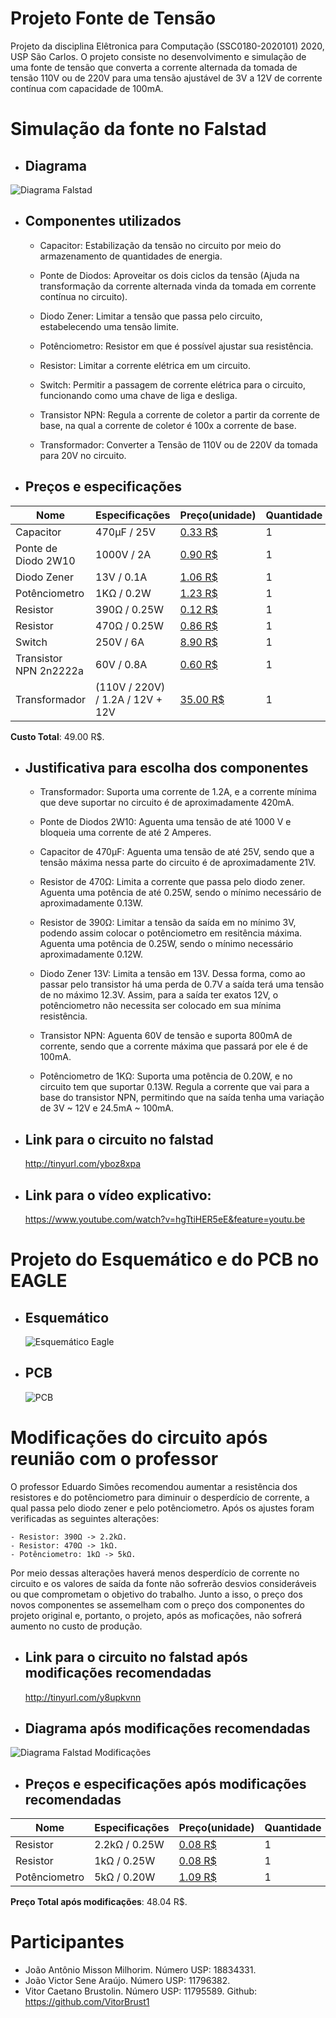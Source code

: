 # Projeto Fonte de Tensão
  Projeto da disciplina Elêtronica para Computação (SSC0180-2020101) 2020, USP São Carlos.
O projeto consiste no desenvolvimento e simulação de uma fonte de tensão que converta a corrente alternada da tomada de tensão 110V ou de 220V  para uma tensão ajustável de 3V a 12V de corrente contínua com capacidade de 100mA.

# Simulação da fonte no Falstad

- ## Diagrama

![Diagrama Falstad](https://user-images.githubusercontent.com/50035537/85894871-ee270480-b7cb-11ea-880a-54c6f959e943.png)


 - ## Componentes utilizados
 
 	- Capacitor: Estabilização da tensão no circuito por meio do armazenamento de quantidades de energia.
	
	- Ponte de Diodos: Aproveitar os dois ciclos da tensão (Ajuda na transformação da corrente alternada vinda da tomada em corrente contínua no circuito).
	
	- Diodo Zener: Limitar a tensão que passa pelo circuito, estabelecendo uma tensão limite.
	
	- Potênciometro: Resistor em que é possível ajustar sua resistência.
	
	- Resistor: Limitar a corrente elétrica em um circuito.
	
	- Switch: Permitir a passagem de corrente elétrica para o circuito, funcionando como uma chave de liga e desliga.
	
	- Transistor NPN: Regula a corrente de coletor a partir da corrente de base, na qual a corrente de coletor é 100x a corrente de base.
	
	- Transformador: Converter a Tensão de 110V ou de 220V da tomada para 20V no circuito.
	
 - ## Preços e especificações
 
| Nome | Especificações | Preço(unidade) | Quantidade |
|--|--|--|--|
| Capacitor | 470µF / 25V | [0.33 R$](https://www.baudaeletronica.com.br/capacitor-eletrolitico-470uf-25v.html) | 1 |
| Ponte de Diodo 2W10 | 1000V / 2A | [0.90 R$](https://produto.mercadolivre.com.br/MLB-1425220046-20pcs-diodo-2w10-2a-1000v-ponte-retificadora-queima-de-estoq-_JM?quantity=1#position=2&type=item&tracking_id=7da9028e-051c-4f32-9131-fbebcf4951f3) | 1 |
| Diodo Zener | 13V / 0.1A | [1.06 R$](https://produto.mercadolivre.com.br/MLB-911630639-10-pcs-diodo-zener-13v-1w-1n4743frete-brasil-r1200-_JM?quantity=1#position=1&type=item&tracking_id=04c09c17-2e4c-4791-8f42-f5dba14f20db) | 1 |
| Potênciometro | 1KΩ / 0.2W | [1.23 R$](https://www.baudaeletronica.com.br/potenciometro-linear-rotativo-de-1k-1000.html) | 1 |
| Resistor | 390Ω / 0.25W | [0.12 R$](https://produto.mercadolivre.com.br/MLB-873476711-resistor-390-ohms-14w-5-kit-100-pcs-_JM?quantity=1#position=21&type=item&tracking_id=bb601283-825f-405d-88d3-7b98e6115a90) | 1 |
| Resistor | 470Ω / 0.25W | [0.86 R$](https://produto.mercadolivre.com.br/MLB-868726201-kit-10-x-resistor-470-ohm-5-14w-025w-leds-5mm-arduino-pic-_JM?quantity=1#position=3&type=item&tracking_id=47bb88f9-93a7-404e-95fa-2983eb8989df) | 1 |
| Switch | 250V / 6A | [8.90 R$](https://produto.mercadolivre.com.br/MLB-1273705844-chave-gangorra-redonda-on-off-spst-_JM?quantity=1#position=17&type=item&tracking_id=b7cc1b9b-29d5-4e13-a0b3-b4ef4f160cbb) | 1 |
| Transistor NPN 2n2222a| 60V / 0.8A | [0.60 R$](https://produto.mercadolivre.com.br/MLB-1222136291-20-pecas-transistor-npn-2n2222a-_JM?quantity=1#position=1&type=item&tracking_id=a8cdd5b8-c51f-44e9-a07f-8d04e5635adc) | 1 |	
| Transformador | (110V / 220V) / 1.2A / 12V + 12V | [35.00 R$](https://produto.mercadolivre.com.br/MLB-791922427-transformador-1212-12a-trafo-1200ma-12v-12v-ac-12a-trafo-_JM?quantity=1) | 1 |

**Custo Total**: 49.00 R$.

 - ## Justificativa para escolha dos componentes

	- Transformador: Suporta uma corrente de 1.2A, e a corrente mínima que deve suportar no circuito é de aproximadamente 420mA.
	
	- Ponte de Diodos 2W10: Aguenta uma tensão de até 1000 V e bloqueia uma corrente de até 2 Amperes.
	
	- Capacitor de 470µF: Aguenta uma tensão de até 25V, sendo que a tensão máxima nessa parte do circuito é de aproximadamente 21V.
	
	- Resistor de 470Ω: Limita a corrente que passa pelo diodo zener. Aguenta uma potência de até 0.25W, sendo o mínimo necessário de aproximadamente 0.13W.
	
	- Resistor de 390Ω: Limitar a tensão da saída em no mínimo 3V, podendo assim colocar o potênciometro em resitência máxima. Aguenta uma potência de 0.25W, sendo o mínimo necessário aproximadamente 0.12W.
	
	- Diodo Zener 13V: Limita a tensão em 13V. Dessa forma, como ao passar pelo transistor há uma perda de 0.7V a saída terá uma tensão de no máximo 12.3V. Assim, para a saída ter exatos 12V, o potênciometro não necessita ser colocado em sua mínima resistência.
	
	- Transistor NPN: Aguenta 60V de tensão e suporta 800mA de corrente, sendo que a corrente máxima que passará por ele é de 100mA.
	
	- Potênciometro de 1KΩ: Suporta uma potência de 0.20W, e no circuito tem que suportar 0.13W. Regula a corrente que vai para a base do transistor NPN, permitindo que na saída tenha uma variação de 3V ~ 12V e 24.5mA ~ 100mA.
  
- ## Link para o circuito no falstad
  http://tinyurl.com/yboz8xpa
- ## Link para o vídeo explicativo:
  https://www.youtube.com/watch?v=hgTtiHER5eE&feature=youtu.be
# Projeto do Esquemático e do PCB no EAGLE

- ## Esquemático
  ![Esquemático Eagle](https://user-images.githubusercontent.com/50035537/85894919-039c2e80-b7cc-11ea-94b1-561e1887bce7.jpeg)


- ## PCB
  ![PCB](https://user-images.githubusercontent.com/50035537/85894935-0b5bd300-b7cc-11ea-9720-afdfa974d3c0.jpeg)
  
# Modificações do circuito após reunião com o professor
  O professor Eduardo Simões recomendou aumentar a resistência dos resistores e do potênciometro para diminuir o desperdício de corrente, a qual passa pelo diodo zener e pelo potênciometro. Após os ajustes foram verificadas as seguintes alterações:
  
  	- Resistor: 390Ω -> 2.2kΩ.
	- Resistor: 470Ω -> 1kΩ.
	- Potênciometro: 1kΩ -> 5kΩ.
	
 Por meio dessas alterações haverá menos desperdício de corrente no circuito e os valores de saída da fonte não sofrerão desvios consideráveis ou que comprometam o objetivo do trabalho. Junto a isso, o preço dos novos componentes se assemelham com o preço dos componentes do projeto original e, portanto, o projeto, após as moficações, não sofrerá aumento no custo de produção.
 
 - ## Link para o circuito no falstad após modificações recomendadas
 
 	http://tinyurl.com/y8upkvnn
	
 - ## Diagrama após modificações recomendadas
 
![Diagrama Falstad Modificações](https://user-images.githubusercontent.com/50035537/86396342-215c0e80-bc78-11ea-87d1-6391daad0335.png)

 - ## Preços e especificações após modificações recomendadas
 
 | Nome | Especificações | Preço(unidade) | Quantidade |
|--|--|--|--|
| Resistor | 2.2kΩ / 0.25W | [0.08 R$](https://www.baudaeletronica.com.br/resistor-2k2-5-1-4w.html) | 1 |
| Resistor| 1kΩ / 0.25W | [0.08 R$](https://www.baudaeletronica.com.br/resistor-1k-5-1-4w.html)| 1 |
| Potênciometro | 5kΩ / 0.20W | [1.09 R$](https://www.baudaeletronica.com.br/potenciometro-linear-de-5k-5000.html)| 1 |

**Preço Total após modificações**: 48.04 R$.

# Participantes

 - João Antônio Misson Milhorim. Número USP: 18834331.
 - João Victor Sene Araújo. Número USP: 11796382.
 - Vitor Caetano Brustolin. Número USP: 11795589. Github: https://github.com/VitorBrust1
